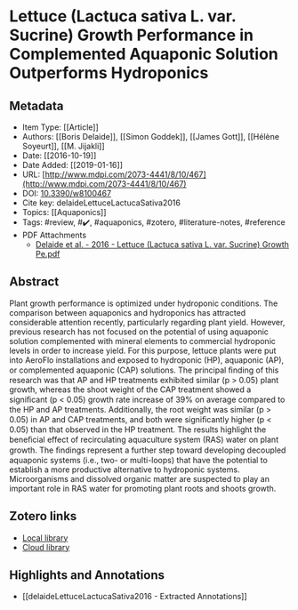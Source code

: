 # Lettuce (Lactuca sativa L. var. Sucrine) Growth Performance in Complemented Aquaponic Solution Outperforms Hydroponics

## Metadata

* Item Type: [[Article]]
* Authors: [[Boris Delaide]], [[Simon Goddek]], [[James Gott]], [[Hélène Soyeurt]], [[M. Jijakli]]
* Date: [[2016-10-19]]
* Date Added: [[2019-01-16]]
* URL: [http://www.mdpi.com/2073-4441/8/10/467](http://www.mdpi.com/2073-4441/8/10/467)
* DOI: [10.3390/w8100467](https://doi.org/10.3390/w8100467)
* Cite key: delaideLettuceLactucaSativa2016
* Topics: [[Aquaponics]]
* Tags: #review, #✔️, #aquaponics, #zotero, #literature-notes, #reference
* PDF Attachments
	- [Delaide et al. - 2016 - Lettuce (Lactuca sativa L. var. Sucrine) Growth Pe.pdf](zotero://open-pdf/library/items/65X5SIFA)

## Abstract

Plant growth performance is optimized under hydroponic conditions. The comparison between aquaponics and hydroponics has attracted considerable attention recently, particularly regarding plant yield. However, previous research has not focused on the potential of using aquaponic solution complemented with mineral elements to commercial hydroponic levels in order to increase yield. For this purpose, lettuce plants were put into AeroFlo installations and exposed to hydroponic (HP), aquaponic (AP), or complemented aquaponic (CAP) solutions. The principal ﬁnding of this research was that AP and HP treatments exhibited similar (p > 0.05) plant growth, whereas the shoot weight of the CAP treatment showed a signiﬁcant (p < 0.05) growth rate increase of 39% on average compared to the HP and AP treatments. Additionally, the root weight was similar (p > 0.05) in AP and CAP treatments, and both were signiﬁcantly higher (p < 0.05) than that observed in the HP treatment. The results highlight the beneﬁcial effect of recirculating aquaculture system (RAS) water on plant growth. The ﬁndings represent a further step toward developing decoupled aquaponic systems (i.e., two- or multi-loops) that have the potential to establish a more productive alternative to hydroponic systems. Microorganisms and dissolved organic matter are suspected to play an important role in RAS water for promoting plant roots and shoots growth.


##  Zotero links
* [Local library](zotero://select/items/1_DBXDVSNK)
* [Cloud library](http://zotero.org/users/5448669/items/DBXDVSNK)

## Highlights and Annotations

- [[delaideLettuceLactucaSativa2016 - Extracted Annotations]]